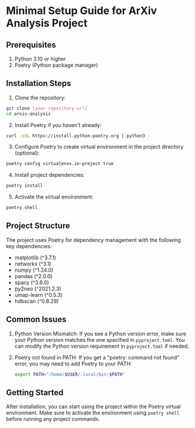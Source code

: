# Minimal Setup Guide for ArXiv Analysis Project

## Prerequisites

1. Python 3.10 or higher
2. Poetry (Python package manager)

## Installation Steps

1. Clone the repository:
```bash
git clone [your-repository-url]
cd arxiv-analysis
```

2. Install Poetry if you haven't already:
```bash
curl -sSL https://install.python-poetry.org | python3 -
```

3. Configure Poetry to create virtual environment in the project directory (optional):
```bash
poetry config virtualenvs.in-project true
```

4. Install project dependencies:
```bash
poetry install
```

5. Activate the virtual environment:
```bash
poetry shell
```

## Project Structure

The project uses Poetry for dependency management with the following key dependencies:
- matplotlib (^3.7.1)
- networkx (^3.1)
- numpy (^1.24.0)
- pandas (^2.0.0)
- spacy (^3.6.0)
- py2neo (^2021.2.3)
- umap-learn (^0.5.3)
- hdbscan (^0.8.29)

## Common Issues

1. Python Version Mismatch:
   If you see a Python version error, make sure your Python version matches the one specified in `pyproject.toml`. You can modify the Python version requirement in `pyproject.toml` if needed.

2. Poetry not found in PATH:
   If you get a "poetry: command not found" error, you may need to add Poetry to your PATH:
   ```bash
   export PATH="/home/$USER/.local/bin:$PATH"
   ```

## Getting Started

After installation, you can start using the project within the Poetry virtual environment. Make sure to activate the environment using `poetry shell` before running any project commands.
